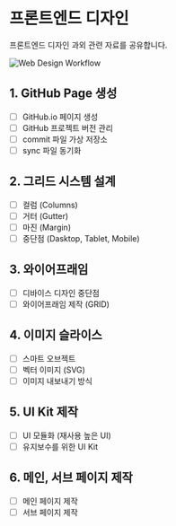 # 프론트엔드 디자인
프론트엔드 디자인 과외 관련 자료를 공유합니다.

![Web Design Workflow](https://i.imgur.com/Qh7nkfG.png)

## 1. GitHub Page 생성
- [ ] GitHub.io 페이지 생성
- [ ] GitHub 프로젝트 버전 관리
- [ ] commit 파일 가상 저장소
- [ ] sync 파일 동기화

## 2. 그리드 시스템 설계
- [ ] 컬럼 (Columns)
- [ ] 거터 (Gutter)
- [ ] 마진 (Margin)
- [ ] 중단점 (Dasktop, Tablet, Mobile)

## 3. 와이어프래임
- [ ] 디바이스 디자인 중단점
- [ ] 와이어프래임 제작 (GRID)

## 4. 이미지 슬라이스
- [ ] 스마트 오브젝트
- [ ] 벡터 이미지 (SVG)
- [ ] 이미지 내보내기 방식

## 5. UI Kit 제작
- [ ] UI 모듈화 (재사용 높은 UI)
- [ ] 유지보수를 위한 UI Kit

## 6. 메인, 서브 페이지 제작
- [ ] 메인 페이지 제작
- [ ] 서브 페이지 제작
